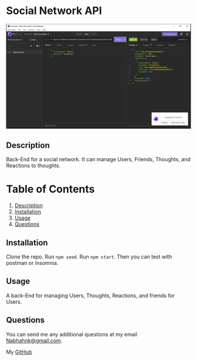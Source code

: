 # Social Network API

![API](./images/Capture.PNG "API")
## Description

  Back-End for a social network. It can manage Users, Friends, Thoughts, and Reactions to thoughts.

# Table of Contents

  1. [Description](#description)
  2. [Installation](#dnstallation)
  3. [Usage](#usage)
  4. [Questions](#questions)

## Installation

  Clone the repo. Run ```npm seed```. Run ```npm start```. Then you can test with postman or insomnia.

## Usage

  A back-End for managing Users, Thoughts, Reactions, and friends for Users.

## Questions

  You can send me any additional questions at my email Nabhahnk@gmail.com.

  My [GitHub](https://github.com/NabhahnK)